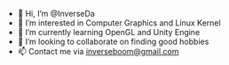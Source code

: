 - 👋 Hi, I’m @InverseDa
- 👀 I’m interested in Computer Graphics and Linux Kernel
- 🌱 I’m currently learning OpenGL and Unity Engine
- 💞️ I’m looking to collaborate on finding good hobbies
- 📫 Contact me via inverseboom@gmail.com

<!---
InverseDa/InverseDa is a ✨ special ✨ repository because its `README.md` (this file) appears on your GitHub profile.
You can click the Preview link to take a look at your changes.
--->
